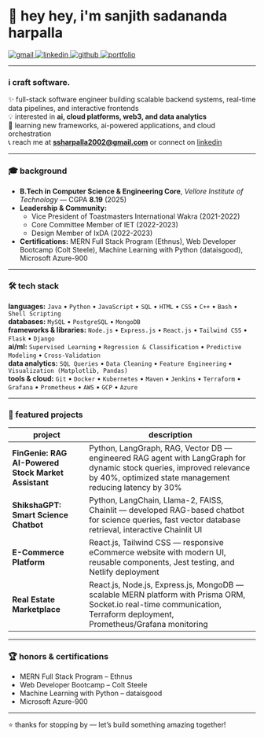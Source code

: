 # 👋 hey hey, i'm **sanjith sadananda harpalla**

<p align="left">
  <a href="mailto:ssharpalla2002@gmail.com" target="_blank">
    <img src="https://img.shields.io/badge/gmail-D14836?style=for-the-badge&logo=gmail&logoColor=white" alt="gmail"/>
  </a>
  <a href="https://www.linkedin.com/in/sanjith-sadananda-harpalla/" target="_blank">
    <img src="https://img.shields.io/badge/linkedin-0077B5?style=for-the-badge&logo=linkedin&logoColor=white" alt="linkedin"/>
  </a>
  <a href="https://github.com/ssharpalla2002" target="_blank">
    <img src="https://img.shields.io/badge/github-181717?style=for-the-badge&logo=github&logoColor=white" alt="github"/>
  </a>
  <a href="https://your-portfolio-link.com" target="_blank">
    <img src="https://img.shields.io/badge/portfolio-ff6b00?style=for-the-badge&logo=firefoxbrowser&logoColor=white" alt="portfolio"/>
  </a>
</p>

---

### i craft software.

✨ full-stack software engineer building scalable backend systems, real-time data pipelines, and interactive frontends  
💡 interested in **ai, cloud platforms, web3, and data analytics**  
🌱 learning new frameworks, ai-powered applications, and cloud orchestration  
📞 reach me at **ssharpalla2002@gmail.com** or connect on [linkedin](https://www.linkedin.com/in/sanjith-sadananda-harpalla/)  

---

### 🎓 background  

- **B.Tech in Computer Science & Engineering Core**, *Vellore Institute of Technology* — CGPA **8.19** (2025)  
- **Leadership & Community:**  
  - Vice President of Toastmasters International Wakra (2021-2022)  
  - Core Committee Member of IET (2022-2023)  
  - Design Member of IxDA (2022-2023)  
- **Certifications:** MERN Full Stack Program (Ethnus), Web Developer Bootcamp (Colt Steele), Machine Learning with Python (dataisgood), Microsoft Azure-900  

---

### 🛠 tech stack  

**languages:** `Java` • `Python` • `JavaScript` • `SQL` • `HTML` • `CSS` • `C++` • `Bash` • `Shell Scripting`  
**databases:** `MySQL` • `PostgreSQL` • `MongoDB`  
**frameworks & libraries:** `Node.js` • `Express.js` • `React.js` • `Tailwind CSS` • `Flask` • `Django`  
**ai/ml:** `Supervised Learning` • `Regression & Classification` • `Predictive Modeling` • `Cross-Validation`  
**data analytics:** `SQL Queries` • `Data Cleaning` • `Feature Engineering` • `Visualization (Matplotlib, Pandas)`  
**tools & cloud:** `Git` • `Docker` • `Kubernetes` • `Maven` • `Jenkins` • `Terraform` • `Grafana` • `Prometheus` • `AWS` • `GCP` • `Azure`  

---

### 🌟 featured projects  

| project | description |
|---------|-------------|
| **FinGenie: RAG AI-Powered Stock Market Assistant** | Python, LangGraph, RAG, Vector DB — engineered RAG agent with LangGraph for dynamic stock queries, improved relevance by 40%, optimized state management reducing latency by 30% |
| **ShikshaGPT: Smart Science Chatbot** | Python, LangChain, Llama-2, FAISS, Chainlit — developed RAG-based chatbot for science queries, fast vector database retrieval, interactive Chainlit UI |
| **E-Commerce Platform** | React.js, Tailwind CSS — responsive eCommerce website with modern UI, reusable components, Jest testing, and Netlify deployment |
| **Real Estate Marketplace** | React.js, Node.js, Express.js, MongoDB — scalable MERN platform with Prisma ORM, Socket.io real-time communication, Terraform deployment, Prometheus/Grafana monitoring |

---

### 🏆 honors & certifications  

- MERN Full Stack Program – Ethnus  
- Web Developer Bootcamp – Colt Steele  
- Machine Learning with Python – dataisgood  
- Microsoft Azure-900  

---

⭐ thanks for stopping by — let’s build something amazing together!
